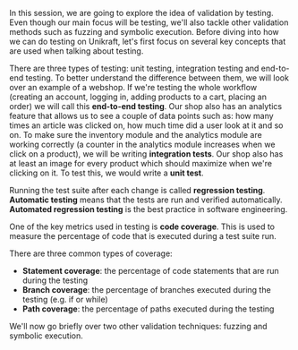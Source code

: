 In this session, we are going to explore the idea of validation by testing.
Even though our main focus will be testing, we'll also tackle other validation methods such as fuzzing and symbolic execution.
Before diving into how we can do testing on Unikraft, let's first focus on several key concepts that are used when talking about testing.

There are three types of testing: unit testing, integration testing and end-to-end testing.
To better understand the difference between them, we will look over an example of a webshop.
If we're testing the whole workflow (creating an account, logging in, adding products to a cart, placing an order) we will call this **end-to-end testing**.
Our shop also has an analytics feature that allows us to see a couple of data points such as: how many times an article was clicked on, how much time did a user look at it and so on.
To make sure the inventory module and the analytics module are working correctly (a counter in the analytics module increases when we click on a product), we will be writing **integration tests**.
Our shop also has at least an image for every product which should maximize when we're clicking on it. To test this, we would write a **unit test**.

Running the test suite after each change is called **regression testing**. **Automatic testing** means that the tests are run and verified automatically. **Automated regression testing** is the best practice in software engineering.

One of the key metrics used in testing is **code coverage**.
This is used to measure the percentage of code that is executed during a test suite run.

There are three common types of coverage:
* **Statement coverage**: the percentage of code statements that are run during the testing
* **Branch coverage**: the percentage of branches executed during the testing (e.g. if or while)
* **Path coverage**: the percentage of paths executed during the testing

We'll now go briefly over two other validation techniques: fuzzing and symbolic execution.
